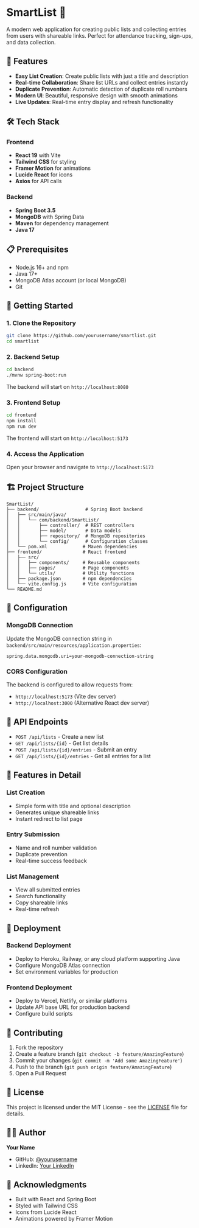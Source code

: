 # SmartList 📝

A modern web application for creating public lists and collecting entries from users with shareable links. Perfect for attendance tracking, sign-ups, and data collection.

## 🚀 Features

- **Easy List Creation**: Create public lists with just a title and description
- **Real-time Collaboration**: Share list URLs and collect entries instantly
- **Duplicate Prevention**: Automatic detection of duplicate roll numbers
- **Modern UI**: Beautiful, responsive design with smooth animations
- **Live Updates**: Real-time entry display and refresh functionality

## 🛠️ Tech Stack

### Frontend
- **React 19** with Vite
- **Tailwind CSS** for styling
- **Framer Motion** for animations
- **Lucide React** for icons
- **Axios** for API calls

### Backend
- **Spring Boot 3.5**
- **MongoDB** with Spring Data
- **Maven** for dependency management
- **Java 17**

## 📋 Prerequisites

- Node.js 16+ and npm
- Java 17+
- MongoDB Atlas account (or local MongoDB)
- Git

## 🚀 Getting Started

### 1. Clone the Repository

```bash
git clone https://github.com/yourusername/smartlist.git
cd smartlist
```

### 2. Backend Setup

```bash
cd backend
./mvnw spring-boot:run
```

The backend will start on `http://localhost:8080`

### 3. Frontend Setup

```bash
cd frontend
npm install
npm run dev
```

The frontend will start on `http://localhost:5173`

### 4. Access the Application

Open your browser and navigate to `http://localhost:5173`

## 🏗️ Project Structure

```
SmartList/
├── backend/                 # Spring Boot backend
│   ├── src/main/java/
│   │   └── com/backend/SmartList/
│   │       ├── controller/  # REST controllers
│   │       ├── model/       # Data models
│   │       ├── repository/  # MongoDB repositories
│   │       └── config/      # Configuration classes
│   └── pom.xml             # Maven dependencies
├── frontend/               # React frontend
│   ├── src/
│   │   ├── components/     # Reusable components
│   │   ├── pages/          # Page components
│   │   └── utils/          # Utility functions
│   ├── package.json        # npm dependencies
│   └── vite.config.js      # Vite configuration
└── README.md
```

## 🔧 Configuration

### MongoDB Connection

Update the MongoDB connection string in `backend/src/main/resources/application.properties`:

```properties
spring.data.mongodb.uri=your-mongodb-connection-string
```

### CORS Configuration

The backend is configured to allow requests from:
- `http://localhost:5173` (Vite dev server)
- `http://localhost:3000` (Alternative React dev server)

## 📡 API Endpoints

- `POST /api/lists` - Create a new list
- `GET /api/lists/{id}` - Get list details
- `POST /api/lists/{id}/entries` - Submit an entry
- `GET /api/lists/{id}/entries` - Get all entries for a list

## 🎨 Features in Detail

### List Creation
- Simple form with title and optional description
- Generates unique shareable links
- Instant redirect to list page

### Entry Submission
- Name and roll number validation
- Duplicate prevention
- Real-time success feedback

### List Management
- View all submitted entries
- Search functionality
- Copy shareable links
- Real-time refresh

## 🚀 Deployment

### Backend Deployment
- Deploy to Heroku, Railway, or any cloud platform supporting Java
- Configure MongoDB Atlas connection
- Set environment variables for production

### Frontend Deployment
- Deploy to Vercel, Netlify, or similar platforms
- Update API base URL for production backend
- Configure build scripts

## 🤝 Contributing

1. Fork the repository
2. Create a feature branch (`git checkout -b feature/AmazingFeature`)
3. Commit your changes (`git commit -m 'Add some AmazingFeature'`)
4. Push to the branch (`git push origin feature/AmazingFeature`)
5. Open a Pull Request

## 📄 License

This project is licensed under the MIT License - see the [LICENSE](LICENSE) file for details.

## 👨‍💻 Author

**Your Name**
- GitHub: [@yourusername](https://github.com/yourusername)
- LinkedIn: [Your LinkedIn](https://linkedin.com/in/yourprofile)

## 🙏 Acknowledgments

- Built with React and Spring Boot
- Styled with Tailwind CSS
- Icons from Lucide React
- Animations powered by Framer Motion

